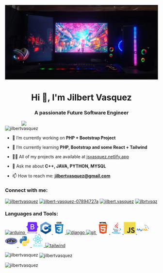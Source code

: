 <img src="setup4.jpg">

<h1 align="center">Hi 👋, I'm Jilbert Vasquez</h1>
<h3 align="center">A passionate Future Software Engineer</h3>

<img  align="right" width="450" src="https://i.pinimg.com/originals/8b/35/fe/8b35fef55fba1a201c9c7a11d3ec3d64.gif" >

<p align="left"> <img src="https://komarev.com/ghpvc/?username=jilbertvasquez&label=Profile%20views&color=0e75b6&style=flat" alt="jilbertvasquez" /> </p>

- 🔭 I’m currently working on **PHP + Bootstrap Project**

- 🌱 I’m currently learning **PHP, Bootstrap and some React + Tailwind**

- 👨‍💻 All of my projects are available at [jsvasquez.netlify.app](jsvasquez.netlify.app)

- 💬 Ask me about **C++, JAVA, PYTHON, MYSQL**

- 📫 How to reach me: **jilbertvasquez@gmail.com**

<h3 align="left">Connect with me:</h3>
<p align="left">
<a href="https://codepen.io/jilbertvasquez" target="blank"><img align="center" src="https://raw.githubusercontent.com/rahuldkjain/github-profile-readme-generator/master/src/images/icons/Social/codepen.svg" alt="jilbertvasquez" height="30" width="40" /></a>
<a href="https://linkedin.com/in/jilbert-vasquez-07894727a" target="blank"><img align="center" src="https://raw.githubusercontent.com/rahuldkjain/github-profile-readme-generator/master/src/images/icons/Social/linked-in-alt.svg" alt="jilbert-vasquez-07894727a" height="30" width="40" /></a>
<a href="https://fb.com/jilbert.vasquez" target="blank"><img align="center" src="https://raw.githubusercontent.com/rahuldkjain/github-profile-readme-generator/master/src/images/icons/Social/facebook.svg" alt="jilbert.vasquez" height="30" width="40" /></a>
<a href="https://instagram.com/jlbrtvsqz" target="blank"><img align="center" src="https://raw.githubusercontent.com/rahuldkjain/github-profile-readme-generator/master/src/images/icons/Social/instagram.svg" alt="jlbrtvsqz" height="30" width="40" /></a>
</p>

<h3 align="left">Languages and Tools:</h3>
<p align="left"> <a href="https://www.arduino.cc/" target="_blank" rel="noreferrer"> <img src="https://cdn.worldvectorlogo.com/logos/arduino-1.svg" alt="arduino" width="40" height="40"/> </a> <a href="https://getbootstrap.com" target="_blank" rel="noreferrer"> <img src="https://raw.githubusercontent.com/devicons/devicon/master/icons/bootstrap/bootstrap-plain-wordmark.svg" alt="bootstrap" width="40" height="40"/> </a> <a href="https://www.w3schools.com/cpp/" target="_blank" rel="noreferrer"> <img src="https://raw.githubusercontent.com/devicons/devicon/master/icons/cplusplus/cplusplus-original.svg" alt="cplusplus" width="40" height="40"/> </a> <a href="https://www.w3schools.com/css/" target="_blank" rel="noreferrer"> <img src="https://raw.githubusercontent.com/devicons/devicon/master/icons/css3/css3-original-wordmark.svg" alt="css3" width="40" height="40"/> </a> <a href="https://www.djangoproject.com/" target="_blank" rel="noreferrer"> <img src="https://cdn.worldvectorlogo.com/logos/django.svg" alt="django" width="40" height="40"/> </a> <a href="https://git-scm.com/" target="_blank" rel="noreferrer"> <img src="https://www.vectorlogo.zone/logos/git-scm/git-scm-icon.svg" alt="git" width="40" height="40"/> </a> <a href="https://www.w3.org/html/" target="_blank" rel="noreferrer"> <img src="https://raw.githubusercontent.com/devicons/devicon/master/icons/html5/html5-original-wordmark.svg" alt="html5" width="40" height="40"/> </a> <a href="https://www.java.com" target="_blank" rel="noreferrer"> <img src="https://raw.githubusercontent.com/devicons/devicon/master/icons/java/java-original.svg" alt="java" width="40" height="40"/> </a> <a href="https://developer.mozilla.org/en-US/docs/Web/JavaScript" target="_blank" rel="noreferrer"> <img src="https://raw.githubusercontent.com/devicons/devicon/master/icons/javascript/javascript-original.svg" alt="javascript" width="40" height="40"/> </a> <a href="https://www.mysql.com/" target="_blank" rel="noreferrer"> <img src="https://raw.githubusercontent.com/devicons/devicon/master/icons/mysql/mysql-original-wordmark.svg" alt="mysql" width="40" height="40"/> </a> <a href="https://www.php.net" target="_blank" rel="noreferrer"> <img src="https://raw.githubusercontent.com/devicons/devicon/master/icons/php/php-original.svg" alt="php" width="40" height="40"/> </a> <a href="https://www.python.org" target="_blank" rel="noreferrer"> <img src="https://raw.githubusercontent.com/devicons/devicon/master/icons/python/python-original.svg" alt="python" width="40" height="40"/> </a> <a href="https://reactjs.org/" target="_blank" rel="noreferrer"> <img src="https://raw.githubusercontent.com/devicons/devicon/master/icons/react/react-original-wordmark.svg" alt="react" width="40" height="40"/> </a> <a href="https://tailwindcss.com/" target="_blank" rel="noreferrer"> <img src="https://www.vectorlogo.zone/logos/tailwindcss/tailwindcss-icon.svg" alt="tailwind" width="40" height="40"/> </a> </p>

<p><img align="left" src="https://github-readme-stats.vercel.app/api/top-langs?username=jilbertvasquez&show_icons=true&locale=en&layout=compact" alt="jilbertvasquez" /></p>

<p>&nbsp;<img align="center" src="https://github-readme-stats.vercel.app/api?username=jilbertvasquez&show_icons=true&locale=en" alt="jilbertvasquez" /></p>

<p><img align="center" src="https://github-readme-streak-stats.herokuapp.com/?user=jilbertvasquez&" alt="jilbertvasquez" /></p>


